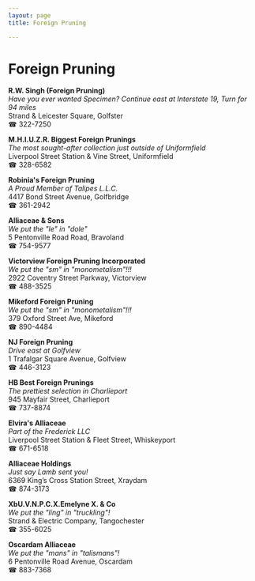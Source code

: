 ```yaml
---
layout: page 
title: Foreign Pruning

---
```



# Foreign Pruning


 **R.W. Singh (Foreign Pruning)**  
_Have you ever wanted Specimen? 
Continue east at Interstate 19, Turn for 94 miles_  
Strand & Leicester Square, Golfster  
☎ 322-7250

**M.H.I.U.Z.R. Biggest Foreign Prunings**  
_The most sought-after collection just outside of Uniformfield_  
Liverpool Street Station & Vine Street, Uniformfield  
☎ 328-6582

**Robinia's Foreign Pruning**  
_A Proud Member of Talipes L.L.C._  
4417 Bond Street Avenue, Golfbridge  
☎ 361-2942

**Alliaceae & Sons**  
_We put the "le" in "dole"_  
5 Pentonville Road Road, Bravoland  
☎ 754-9577

**Victorview Foreign Pruning Incorporated**  
_We put the "sm" in "monometalism"!!!_  
2922 Coventry Street Parkway, Victorview  
☎ 488-3525

**Mikeford Foreign Pruning**  
_We put the "sm" in "monometalism"!!!_  
379 Oxford Street Ave, Mikeford  
☎ 890-4484

**NJ Foreign Pruning**  
_Drive east at Golfview_  
1 Trafalgar Square Avenue, Golfview  
☎ 446-3123

**HB Best Foreign Prunings**  
_The prettiest selection in Charlieport_  
945 Mayfair Street, Charlieport  
☎ 737-8874

**Elvira's Alliaceae**  
_Part of the Frederick LLC_  
Liverpool Street Station & Fleet Street, Whiskeyport  
☎ 671-6518

**Alliaceae Holdings**  
_Just say Lamb sent you!_  
6369 King’s Cross Station Street, Xraydam  
☎ 874-3173

**XbU.V.N.P.C.X.Emelyne X. & Co**  
_We put the "ling" in "truckling"!_  
Strand & Electric Company, Tangochester  
☎ 355-6025

**Oscardam Alliaceae**  
_We put the "mans" in "talismans"!_  
6 Pentonville Road Avenue, Oscardam  
☎ 883-7368

